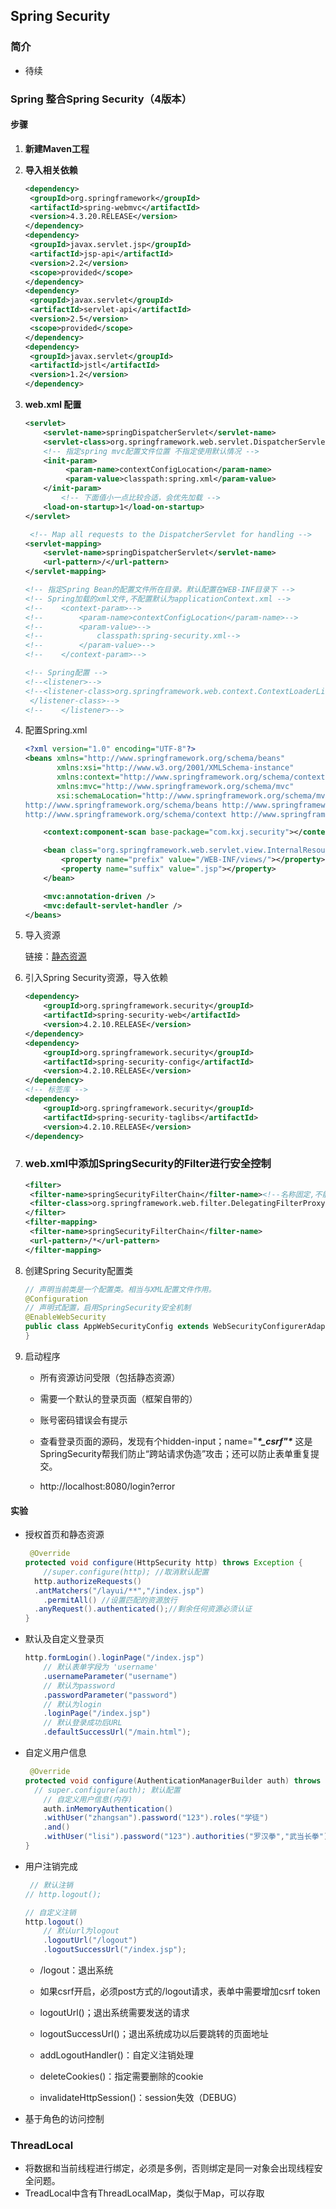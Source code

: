 ## Spring Security

### 简介

- 待续

### Spring 整合Spring Security（4版本）

#### 步骤

1. **新建Maven工程**

2. **导入相关依赖**

   ```xml
   <dependency>
   	<groupId>org.springframework</groupId>
   	<artifactId>spring-webmvc</artifactId>
   	<version>4.3.20.RELEASE</version>
   </dependency>
   <dependency>
   	<groupId>javax.servlet.jsp</groupId>
   	<artifactId>jsp-api</artifactId>
   	<version>2.2</version>
   	<scope>provided</scope>
   </dependency>
   <dependency>
   	<groupId>javax.servlet</groupId>
   	<artifactId>servlet-api</artifactId>
   	<version>2.5</version>
   	<scope>provided</scope>
   </dependency>
   <dependency>
   	<groupId>javax.servlet</groupId>
   	<artifactId>jstl</artifactId>
   	<version>1.2</version>
   </dependency>
   ```

3. **web.xml 配置**

   ```xml
   <servlet>
       <servlet-name>springDispatcherServlet</servlet-name>
       <servlet-class>org.springframework.web.servlet.DispatcherServlet</servlet-class>
       <!-- 指定spring mvc配置文件位置 不指定使用默认情况 -->
       <init-param>
            <param-name>contextConfigLocation</param-name>
            <param-value>classpath:spring.xml</param-value>
       </init-param>
           <!-- 下面值小一点比较合适，会优先加载 -->
       <load-on-startup>1</load-on-startup>
   </servlet>
   
    <!-- Map all requests to the DispatcherServlet for handling -->
   <servlet-mapping>
       <servlet-name>springDispatcherServlet</servlet-name>
       <url-pattern>/</url-pattern>
   </servlet-mapping>
   
   <!-- 指定Spring Bean的配置文件所在目录。默认配置在WEB-INF目录下 -->
   <!-- Spring加载的xml文件,不配置默认为applicationContext.xml -->
   <!--    <context-param>-->
   <!--        <param-name>contextConfigLocation</param-name>-->
   <!--        <param-value>-->
   <!--            classpath:spring-security.xml-->
   <!--        </param-value>-->
   <!--    </context-param>-->
   
   <!-- Spring配置 -->
   <!--<listener>-->
   <!--<listener-class>org.springframework.web.context.ContextLoaderListener
   	</listener-class>-->
   <!--    </listener>-->
   ```

4. 配置Spring.xml

   ```xml
   <?xml version="1.0" encoding="UTF-8"?>
   <beans xmlns="http://www.springframework.org/schema/beans"
          xmlns:xsi="http://www.w3.org/2001/XMLSchema-instance"
          xmlns:context="http://www.springframework.org/schema/context"
          xmlns:mvc="http://www.springframework.org/schema/mvc"
          xsi:schemaLocation="http://www.springframework.org/schema/mvc http://www.springframework.org/schema/mvc/spring-mvc-4.3.xsd
   http://www.springframework.org/schema/beans http://www.springframework.org/schema/beans/spring-beans.xsd
   http://www.springframework.org/schema/context http://www.springframework.org/schema/context/spring-context-4.3.xsd">
   
       <context:component-scan base-package="com.kxj.security"></context:component-scan>
   
       <bean class="org.springframework.web.servlet.view.InternalResourceViewResolver">
           <property name="prefix" value="/WEB-INF/views/"></property>
           <property name="suffix" value=".jsp"></property>
       </bean>
   
       <mvc:annotation-driven />
       <mvc:default-servlet-handler />
   </beans>
   ```

5. 导入资源

   链接：[静态资源]()

6. 引入Spring Security资源，导入依赖

   ```xml
   <dependency>
       <groupId>org.springframework.security</groupId>
       <artifactId>spring-security-web</artifactId>
       <version>4.2.10.RELEASE</version>
   </dependency>
   <dependency>
       <groupId>org.springframework.security</groupId>
       <artifactId>spring-security-config</artifactId>
       <version>4.2.10.RELEASE</version>
   </dependency>
   <!-- 标签库 -->
   <dependency>
       <groupId>org.springframework.security</groupId>
       <artifactId>spring-security-taglibs</artifactId>
       <version>4.2.10.RELEASE</version>
   </dependency>
   ```

7. ### **web.xml中添加SpringSecurity的Filter进行安全控制**

   ```xml
   <filter>
   	<filter-name>springSecurityFilterChain</filter-name><!--名称固定,不能变-->
   	<filter-class>org.springframework.web.filter.DelegatingFilterProxy</filter-class>
   </filter>
   <filter-mapping>
   	<filter-name>springSecurityFilterChain</filter-name>
   	<url-pattern>/*</url-pattern>
   </filter-mapping>
   ```

8. 创建Spring Security配置类

   ```java
   // 声明当前类是一个配置类。相当与XML配置文件作用。
   @Configuration
   // 声明式配置，启用SpringSecurity安全机制
   @EnableWebSecurity
   public class AppWebSecurityConfig extends WebSecurityConfigurerAdapter {
   }
   ```

9. 启动程序

   - 所有资源访问受限（包括静态资源）

   -  需要一个默认的登录页面（框架自带的）

   -  账号密码错误会有提示

   -  查看登录页面的源码，发现有个hidden-input；name="***\*_csrf"\**** 这是SpringSecurity帮我们防止“跨站请求伪造”攻击；还可以防止表单重复提交。

   -  http://localhost:8080/login?error

#### 实验

- 授权首页和静态资源

  ```java
   @Override
  protected void configure(HttpSecurity http) throws Exception {
      //super.configure(http); //取消默认配置 
  	http.authorizeRequests()
  	.antMatchers("/layui/**","/index.jsp")
      .permitAll() //设置匹配的资源放行
  	.anyRequest().authenticated();//剩余任何资源必须认证
  }
  ```

- 默认及自定义登录页

  ```java
  http.formLogin().loginPage("/index.jsp")
      // 默认表单字段为 'username'
      .usernameParameter("username")
      // 默认为password
      .passwordParameter("password")
      // 默认为login
      .loginPage("/index.jsp")
      // 默认登录成功后URL
      .defaultSuccessUrl("/main.html");
  ```

- 自定义用户信息

  ```java
   @Override
  protected void configure(AuthenticationManagerBuilder auth) throws Exception {
  	// super.configure(auth); 默认配置
      // 自定义用户信息(内存)
      auth.inMemoryAuthentication()
      .withUser("zhangsan").password("123").roles("学徒")
      .and()
      .withUser("lisi").password("123").authorities("罗汉拳","武当长拳");
  }
  ```

- 用户注销完成

  ```java
   // 默认注销
  // http.logout();
  
  // 自定义注销
  http.logout()
      // 默认url为logout
      .logoutUrl("/logout")
      .logoutSuccessUrl("/index.jsp");
  ```

  -  /logout：退出系统

  -  如果csrf开启，必须post方式的/logout请求，表单中需要增加csrf token
  -  logoutUrl()；退出系统需要发送的请求
  -  logoutSuccessUrl()；退出系统成功以后要跳转的页面地址
  - addLogoutHandler()：自定义注销处理
  - deleteCookies()：指定需要删除的cookie
  -  invalidateHttpSession()：session失效（DEBUG）

- 基于角色的访问控制










### ThreadLocal

- 将数据和当前线程进行绑定，必须是多例，否则绑定是同一对象会出现线程安全问题。
- TreadLocal中含有ThreadLocalMap，类似于Map，可以存取